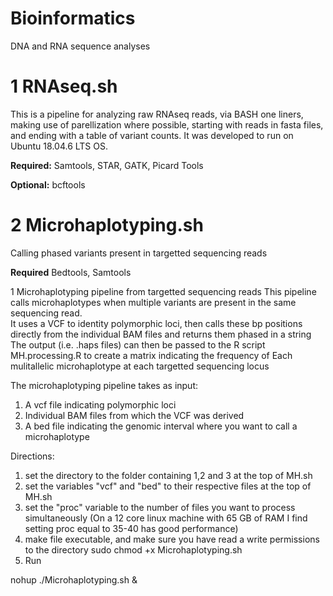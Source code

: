 # Bioinformatics
DNA and RNA sequence analyses

# 1 RNAseq.sh
This is a pipeline for analyzing raw RNAseq reads, via BASH one liners, making use of parellization where possible, starting with reads in fasta files, and ending with a table of variant counts. 
It was developed to run on Ubuntu 18.04.6 LTS OS.  

**Required:**
Samtools,
STAR,
GATK,
Picard Tools 

**Optional:**
bcftools


# 2 Microhaplotyping.sh
Calling phased variants present in targetted sequencing reads

**Required**
Bedtools,
Samtools

1 Microhaplotyping pipeline from targetted sequencing reads
This pipeline calls microhaplotypes when multiple variants are present in the same sequencing read.  
It uses a VCF to identity polymorphic loci, then calls these bp positions directly from the individual BAM files
and returns them phased in a string
The output (i.e. .haps files) can then be passed to the R script MH.processing.R to create a matrix indicating the frequency of
Each mulitallelic microhaplotype at each targetted sequencing locus

The microhaplotyping pipeline takes as input:
1. A vcf file indicating polymorphic loci
2. Individual BAM files from which the VCF was derived
3. A bed file indicating the genomic interval where you want to call a microhaplotype

Directions: 
1. set the directory to the folder containing 1,2 and 3 at the top of MH.sh
2. set the variables "vcf" and "bed" to their respective files at the top of MH.sh
3. set the "proc" variable to the number of files you want to process simultaneously
(On a 12 core linux machine with 65 GB of RAM I find setting proc equal to 35-40 has good performance) 
4. make file executable, and make sure you have read a write permissions to the directory
sudo chmod +x Microhaplotyping.sh
5. Run

nohup ./Microhaplotyping.sh &
